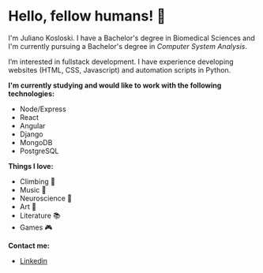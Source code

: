 # Hello, fellow humans! 🦎 

I'm Juliano Kosloski. I have a Bachelor's degree in Biomedical Sciences and I'm currently pursuing a Bachelor's degree in *Computer System Analysis*.

I’m interested in fullstack development. I have experience developing websites (HTML, CSS, Javascript) and automation scripts in Python.

**I'm currently studying and would like to work with the following technologies:**

  - Node/Express
  - React
  - Angular
  - Django
  - MongoDB
  - PostgreSQL

**Things I love:**

  - Climbing 🧗
  - Music 🎹
  - Neuroscience 🧠
  - Art 🎨
  - Literature 📚
  - Games 🎮


<!-- I want to use my dinosaurs somewhere :sauropod: 🦖 -->


**Contact me:**

- [Linkedin](https://www.linkedin.com/in/julianokosloski)


